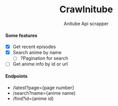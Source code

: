 <h1 align="center"> Crawlnitube </h1>

<p align="center">Anitube Api scrapper</p>

#### Some features
- [x] Get recent episodes
- [x] Search anime by name
  - [ ] ?Pagination for search
- [ ] Get anime info by id or url

#### Endpoints
- /latest?page={page number}
- /search?name={anime name}
- /find?id={anime id}
